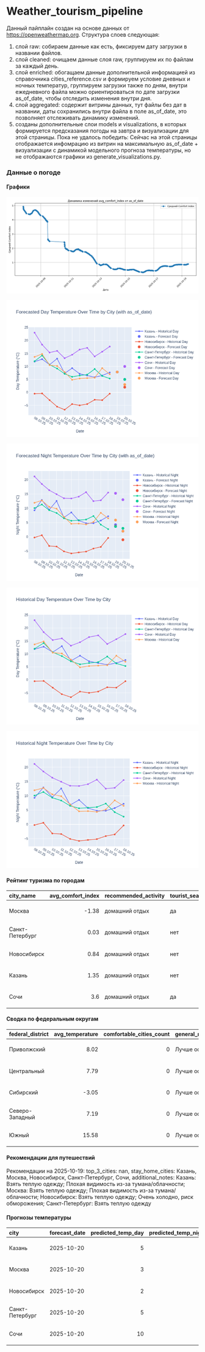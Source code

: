 # Weather_tourism_pipeline
Данный пайплайн создан на основе данных от https://openweathermap.org.
Структура слоев следующая:
  1) слой raw: 
  собираем данные как есть, фиксируем дату загрузки в названии файлов.
  2) слой cleaned:
  очищаем данные слоя raw, группируем их по файлам за каждый день.
  3) слой enriched:
  обогащаем данные дополнительной информацией из справочника cities_reference.csv и формируем условие дневных и ночных температур,
  группируем загрузки также по дням, внутри ежедневного файла можно ориентироваться по дате загрузки as_of_date, чтобы отследить изменения внутри дня.
  4) слой aggregated:
   содержит витрины данных, тут файлы без дат в названии, даты сохранились внутри файла в поле as_of_date, это позволняет отслеживать динамику изменений.
  6) созданы дополнительные слои models и visualizations, в которых формируется предсказания погоды на завтра и визуализации для этой страницы.
  Пока не удалось победить: Сейчас на этой страницы отображается инфомрацию из витрин на максимальную as_of_date + визуализации с динамикой модельного прогноза температуры, 
  но не отображаются графики из generate_visualizations.py.
<!-- WEATHER DATA START -->
### Данные о погоде

#### Графики
![Comfort Index Trend](data/visualizations/comfort_index_trend.png)

![Forecasted Day Temperature](data/visualizations/forecasted_day_temperature.png)

![Forecasted Night Temperature](data/visualizations/forecasted_night_temperature.png)

![Historical Day Temperature](data/visualizations/historical_day_temperature.png)

![Historical Night Temperature](data/visualizations/historical_night_temperature.png)

#### Рейтинг туризма по городам
| city_name       |   avg_comfort_index | recommended_activity   | tourist_season_match   | tourism_season   | tour_recommendation       | as_of_date          |
|:----------------|--------------------:|:-----------------------|:-----------------------|:-----------------|:--------------------------|:--------------------|
| Москва          |               -1.38 | домашний отдых         | да                     | Круглогодично    | домашний отдых в сезон    | 2025-10-19 10:35:00 |
| Санкт-Петербург |                0.03 | домашний отдых         | нет                    | Май-Сентябрь     | домашний отдых вне сезона | 2025-10-19 10:35:00 |
| Новосибирск     |                0.84 | домашний отдых         | нет                    | Июнь-Август      | домашний отдых вне сезона | 2025-10-19 10:35:00 |
| Казань          |                1.35 | домашний отдых         | нет                    | Май-Сентябрь     | домашний отдых вне сезона | 2025-10-19 10:35:00 |
| Сочи            |                3.6  | домашний отдых         | да                     | Май-Октябрь      | домашний отдых в сезон    | 2025-10-19 10:35:00 |

#### Сводка по федеральным округам
| federal_district   |   avg_temperature |   comfortable_cities_count | general_recommendation   | as_of_date          |
|:-------------------|------------------:|---------------------------:|:-------------------------|:--------------------|
| Приволжский        |              8.02 |                          0 | Лучше остаться дома      | 2025-10-19 10:35:00 |
| Центральный        |              7.79 |                          0 | Лучше остаться дома      | 2025-10-19 10:35:00 |
| Сибирский          |             -3.05 |                          0 | Лучше остаться дома      | 2025-10-19 10:35:00 |
| Северо-Западный    |              7.19 |                          0 | Лучше остаться дома      | 2025-10-19 10:35:00 |
| Южный              |             15.58 |                          0 | Лучше остаться дома      | 2025-10-19 10:35:00 |

#### Рекомендации для путешествий
Рекомендации на 2025-10-19: top_3_cities: nan, stay_home_cities: Казань, Москва, Новосибирск, Санкт-Петербург, Сочи, additional_notes: Казань: Взять теплую одежду; Плохая видимость из-за тумана/облачности; Москва: Взять теплую одежду; Плохая видимость из-за тумана/облачности; Новосибирск: Взять теплую одежду; Очень холодно, риск обморожения; Санкт-Петербург: Взять теплую одежду

#### Прогнозы температуры
| city            | forecast_date   |   predicted_temp_day |   predicted_temp_night | model_type       | as_of_date          |
|:----------------|:----------------|---------------------:|-----------------------:|:-----------------|:--------------------|
| Казань          | 2025-10-20      |                    5 |                      2 | LinearRegression | 2025-10-19 10:35:45 |
| Москва          | 2025-10-20      |                    3 |                      2 | LinearRegression | 2025-10-19 10:35:45 |
| Новосибирск     | 2025-10-20      |                    2 |                     -1 | LinearRegression | 2025-10-19 10:35:45 |
| Санкт-Петербург | 2025-10-20      |                    5 |                      3 | LinearRegression | 2025-10-19 10:35:45 |
| Сочи            | 2025-10-20      |                   10 |                     13 | LinearRegression | 2025-10-19 10:35:45 |


<!-- WEATHER DATA END -->

